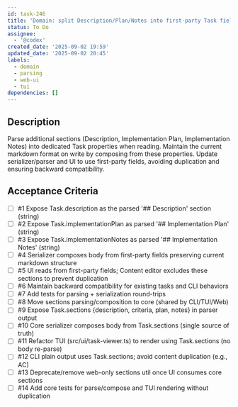 ```yaml
---
id: task-246
title: 'Domain: split Description/Plan/Notes into first-party Task fields'
status: To Do
assignee:
  - '@codex'
created_date: '2025-09-02 19:59'
updated_date: '2025-09-02 20:45'
labels:
  - domain
  - parsing
  - web-ui
  - tui
dependencies: []
---
```


## Description

Parse additional sections (Description, Implementation Plan, Implementation Notes) into dedicated Task properties when reading. Maintain the current markdown format on write by composing from these properties. Update serializer/parser and UI to use first-party fields, avoiding duplication and ensuring backward compatibility.

## Acceptance Criteria
<!-- AC:BEGIN -->
- [ ] #1 Expose Task.description as the parsed '## Description' section (string)
- [ ] #2 Expose Task.implementationPlan as parsed '## Implementation Plan' (string)
- [ ] #3 Expose Task.implementationNotes as parsed '## Implementation Notes' (string)
- [ ] #4 Serializer composes body from first-party fields preserving current markdown structure
- [ ] #5 UI reads from first-party fields; Content editor excludes these sections to prevent duplication
- [ ] #6 Maintain backward compatibility for existing tasks and CLI behaviors
- [ ] #7 Add tests for parsing + serialization round-trips
- [ ] #8 Move sections parsing/composition to core (shared by CLI/TUI/Web)
- [ ] #9 Expose Task.sections {description, criteria, plan, notes} in parser output
- [ ] #10 Core serializer composes body from Task.sections (single source of truth)
- [ ] #11 Refactor TUI (src/ui/task-viewer.ts) to render using Task.sections (no body re-parse)
- [ ] #12 CLI plain output uses Task.sections; avoid content duplication (e.g., AC)
- [ ] #13 Deprecate/remove web-only sections util once UI consumes core sections
- [ ] #14 Add core tests for parse/compose and TUI rendering without duplication
<!-- AC:END -->
